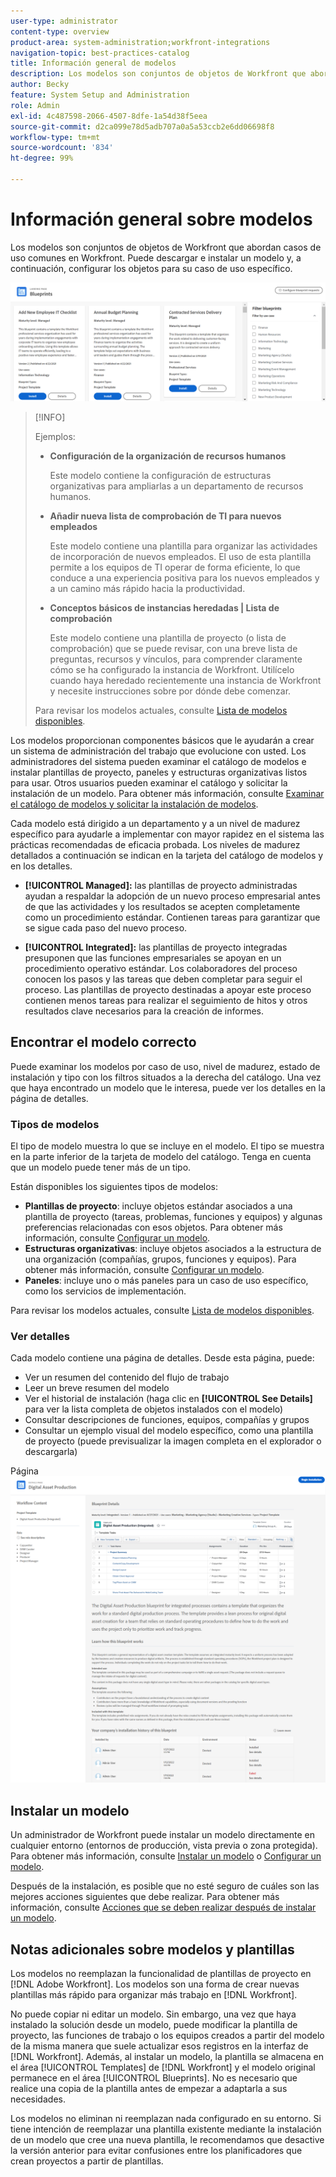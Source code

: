 ```yaml
---
user-type: administrator
content-type: overview
product-area: system-administration;workfront-integrations
navigation-topic: best-practices-catalog
title: Información general de modelos
description: Los modelos son conjuntos de objetos de Workfront que abordan casos de uso comunes en Workfront. Puede descargar e instalar un modelo y, a continuación, configurar los objetos para su caso de uso específico.
author: Becky
feature: System Setup and Administration
role: Admin
exl-id: 4c487598-2066-4507-8dfe-1a54d38f5eea
source-git-commit: d2ca099e78d5adb707a0a5a53ccb2e6dd06698f8
workflow-type: tm+mt
source-wordcount: '834'
ht-degree: 99%

---
```


# Información general sobre modelos

<!--Audited: 01/2024-->

Los modelos son conjuntos de objetos de Workfront que abordan casos de uso comunes en Workfront. Puede descargar e instalar un modelo y, a continuación, configurar los objetos para su caso de uso específico.

![Página principal de modelos](assets/blueprints-main-page-catalog.png)

>[!INFO]
>
>Ejemplos:
>
>* **Configuración de la organización de recursos humanos**
>
>   Este modelo contiene la configuración de estructuras organizativas para ampliarlas a un departamento de recursos humanos.
>
>* **Añadir nueva lista de comprobación de TI para nuevos empleados**
>
>   Este modelo contiene una plantilla para organizar las actividades de incorporación de nuevos empleados. El uso de esta plantilla permite a los equipos de TI operar de forma eficiente, lo que conduce a una experiencia positiva para los nuevos empleados y a un camino más rápido hacia la productividad.
>
>* **Conceptos básicos de instancias heredadas | Lista de comprobación**
>
>    Este modelo contiene una plantilla de proyecto (o lista de comprobación) que se puede revisar, con una breve lista de preguntas, recursos y vínculos, para comprender claramente cómo se ha configurado la instancia de Workfront. Utilícelo cuando haya heredado recientemente una instancia de Workfront y necesite instrucciones sobre por dónde debe comenzar.
>
>Para revisar los modelos actuales, consulte [Lista de modelos disponibles](/help/quicksilver/administration-and-setup/blueprints/list-of-available-blueprints.md).


Los modelos proporcionan componentes básicos que le ayudarán a crear un sistema de administración del trabajo que evolucione con usted. Los administradores del sistema pueden examinar el catálogo de modelos e instalar plantillas de proyecto, paneles y estructuras organizativas listos para usar. Otros usuarios pueden examinar el catálogo y solicitar la instalación de un modelo. Para obtener más información, consulte [Examinar el catálogo de modelos y solicitar la instalación de modelos](../../administration-and-setup/blueprints/browse-catalog.md).

Cada modelo está dirigido a un departamento y a un nivel de madurez específico para ayudarle a implementar con mayor rapidez en el sistema las prácticas recomendadas de eficacia probada. Los niveles de madurez detallados a continuación se indican en la tarjeta del catálogo de modelos y en los detalles.

* **[!UICONTROL Managed]:** las plantillas de proyecto administradas ayudan a respaldar la adopción de un nuevo proceso empresarial antes de que las actividades y los resultados se acepten completamente como un procedimiento estándar. Contienen tareas para garantizar que se sigue cada paso del nuevo proceso.

* **[!UICONTROL Integrated]:** las plantillas de proyecto integradas presuponen que las funciones empresariales se apoyan en un procedimiento operativo estándar. Los colaboradores del proceso conocen los pasos y las tareas que deben completar para seguir el proceso. Las plantillas de proyecto destinadas a apoyar este proceso contienen menos tareas para realizar el seguimiento de hitos y otros resultados clave necesarios para la creación de informes.

## Encontrar el modelo correcto

Puede examinar los modelos por caso de uso, nivel de madurez, estado de instalación y tipo con los filtros situados a la derecha del catálogo. Una vez que haya encontrado un modelo que le interesa, puede ver los detalles en la página de detalles.

### Tipos de modelos

El tipo de modelo muestra lo que se incluye en el modelo. El tipo se muestra en la parte inferior de la tarjeta de modelo del catálogo. Tenga en cuenta que un modelo puede tener más de un tipo.

Están disponibles los siguientes tipos de modelos:

* **Plantillas de proyecto**: incluye objetos estándar asociados a una plantilla de proyecto (tareas, problemas, funciones y equipos) y algunas preferencias relacionadas con esos objetos. Para obtener más información, consulte [Configurar un modelo](../../administration-and-setup/blueprints/configure-template-package.md).
* **Estructuras organizativas**: incluye objetos asociados a la estructura de una organización (compañías, grupos, funciones y equipos). Para obtener más información, consulte [Configurar un modelo](../../administration-and-setup/blueprints/configure-template-package.md).
* **Paneles**: incluye uno o más paneles para un caso de uso específico, como los servicios de implementación.
<!--
* Request queues: Includes one or more projects configured as request queues.
* Custom forms: Includes custom forms attached to another object type, such as a project or portfolio.
* Setup features: Includes one or more elements that are configured in the Setup area of Workfront, such as layout templates.
-->

Para revisar los modelos actuales, consulte [Lista de modelos disponibles](/help/quicksilver/administration-and-setup/blueprints/list-of-available-blueprints.md).

### Ver detalles

Cada modelo contiene una página de detalles. Desde esta página, puede:

* Ver un resumen del contenido del flujo de trabajo
* Leer un breve resumen del modelo
* Ver el historial de instalación (haga clic en **[!UICONTROL See Details]** para ver la lista completa de objetos instalados con el modelo)
* Consultar descripciones de funciones, equipos, compañías y grupos
* Consultar un ejemplo visual del modelo específico, como una plantilla de proyecto (puede previsualizar la imagen completa en el explorador o descargarla)

Página ![[!UICONTROL Blueprint Details]](assets/blueprint-details-page-2022.png)

## Instalar un modelo

Un administrador de Workfront puede instalar un modelo directamente en cualquier entorno (entornos de producción, vista previa o zona protegida). Para obtener más información, consulte [Instalar un modelo](../../administration-and-setup/blueprints/blueprints-install.md) o [Configurar un modelo](../../administration-and-setup/blueprints/configure-template-package.md).

Después de la instalación, es posible que no esté seguro de cuáles son las mejores acciones siguientes que debe realizar. Para obtener más información, consulte [Acciones que se deben realizar después de instalar un modelo](../../administration-and-setup/blueprints/best-next-actions-after-install.md).

## Notas adicionales sobre modelos y plantillas

Los modelos no reemplazan la funcionalidad de plantillas de proyecto en [!DNL Adobe Workfront]. Los modelos son una forma de crear nuevas plantillas más rápido para organizar más trabajo en [!DNL Workfront].

No puede copiar ni editar un modelo. Sin embargo, una vez que haya instalado la solución desde un modelo, puede modificar la plantilla de proyecto, las funciones de trabajo o los equipos creados a partir del modelo de la misma manera que suele actualizar esos registros en la interfaz de [!DNL Workfront]. Además, al instalar un modelo, la plantilla se almacena en el área [!UICONTROL Templates] de [!DNL Workfront] y el modelo original permanece en el área [!UICONTROL Blueprints]. No es necesario que realice una copia de la plantilla antes de empezar a adaptarla a sus necesidades.

Los modelos no eliminan ni reemplazan nada configurado en su entorno. Si tiene intención de reemplazar una plantilla existente mediante la instalación de un modelo que cree una nueva plantilla, le recomendamos que desactive la versión anterior para evitar confusiones entre los planificadores que crean proyectos a partir de plantillas.

